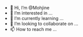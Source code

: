 - 👋 Hi, I’m @Mohjine
- 👀 I’m interested in ...
- 🌱 I’m currently learning ...
- 💞️ I’m looking to collaborate on ...
- 📫 How to reach me ...

<!---
Mohjine/Mohjine is a ✨ special ✨ repository because its `README.md` (this file) appears on your GitHub profile.
You can click the Preview link to take a look at your changes.
--->
